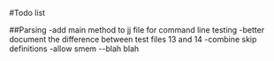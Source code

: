#Todo list


##Parsing
-add main method to jj file for command line testing
-better document the difference between test files 13 and 14
-combine skip definitions
-allow smem --blah blah